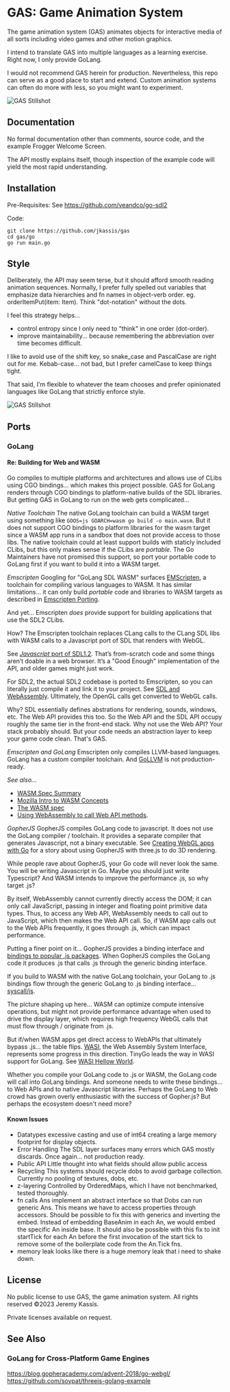GAS: Game Animation System
==========================
The game animation system (GAS) animates objects for interactive media of all sorts including video games and other motion graphics.

I intend to translate GAS into multiple languages as a learning exercise.  Right now, I only provide GoLang.

I would not recommend GAS herein for production. Nevertheless, this repo can serve as a good place to start and extend. Custom animation systems can often do more with less, so you might want to experiment.

![GAS Stillshot](https://raw.githubusercontent.com/jkassis/gas/main/screens/frogger.intro.2.png)

Documentation
-------------
No formal documentation other than comments, source code, and the example Frogger Welcome Screen.

The API mostly explains itself, though inspection of the example code will yield the most rapid understanding.


Installation
------------
Pre-Requisites:
See https://github.com/veandco/go-sdl2

Code:
```
git clone https://github.com/jkassis/gas
cd gas/go
go run main.go
```

Style
-------------
Deliberately, the API may seem terse, but it should afford smooth reading animation sequences. Normally, I prefer fully spelled out variables that emphasize data hierarchies and fn names in object-verb order. eg. orderItemPut(item: Item). Think "dot-notation" without the dots.

I feel this strategy helps...
  * control entropy since I only need to "think" in one order (dot-order).
  * improve maintainability... because remembering the abbreviation over time becomes difficult.

I like to avoid use of the shift key, so snake_case and PascalCase are right out for me. Kebab-case... not bad, but I prefer camelCase to keep things tight.

That said, I'm flexible to whatever the team chooses and prefer opinionated languages like GoLang that strictly enforce style.

![GAS Stillshot](https://raw.githubusercontent.com/jkassis/gas/main/screens/frogger.intro.1.png)

Ports
-----------------------
### GoLang
#### Re: Building for Web and WASM
Go compiles to multiple platforms and architectures and allows use of CLibs using CGO bindings... which makes this project possible. GAS for GoLang renders through CGO bindings to platform-native builds of the SDL libraries. But getting GAS in GoLang to run on the web gets complicated...

*Native Toolchain*
The native GoLang toolchain can build a WASM target using something like `GOOS=js GOARCH=wasm go build -o main.wasm`. But it does not support CGO bindings to platform libraries for the wasm target since a WASM app runs in a sandbox that does not provide access to those libs. The native toolchain could at least support builds with staticly included CLibs, but this only makes sense if the CLibs are *portable*. The Go Maintainers have not promised this support, so port your portable code to GoLang first if you want to build it into a WASM target.

*Emscripten*
Googling for "GoLang SDL WASM" surfaces [EMScripten](https://emscripten.org/docs/introducing_emscripten/about_emscripten.html), a toolchain for compiling various languages to WASM. It has similar limitations... it can only build *portable* code and libraries to WASM targets as described in [Emscripten Porting](https://emscripten.org/docs/porting/guidelines/index.html).

And yet... Emscripten *does* provide support for building applications that use the SDL2 CLibs.

How? The Emscripten toolchain replaces CLang calls to the CLang SDL libs with WASM calls to a Javascript port of SDL that renders with WebGL.

See [*Javascript* port of SDL1.2](https://github.com/emscripten-core/emscripten/blob/main/src/library_sdl.js). That’s from-scratch code and some things aren’t doable in a web browser. It’s a "Good Enough" implementation of the API, and older games might just work.

For SDL2, the actual SDL2 codebase is ported to Emscripten, so you can literally just compile it and link it to your project. See [SDL and WebAssembly](https://discourse.libsdl.org/t/sdl-and-webassembly/24611/5). Ultimately, the OpenGL calls get converted to WebGL calls.

Why? SDL essentially defines abstrations for rendering, sounds, windows, etc. The Web API provides this too. So the Web API and the SDL API occupy roughly the same tier in the front-end stack. Why not use the Web API? Your stack probably should. But your code needs an abstraction layer to keep your game code clean. That's GAS.

*Emscripten and GoLang*
Emscripten only compiles LLVM-based languages. GoLang has a custom compiler toolchain. And [GoLLVM](https://go.googlesource.com/gollvm/) is not production-ready.

*See also...*
* [WASM Spec Summary](https://webassembly.github.io/spec/)
* [Mozilla Intro to WASM Concepts](https://developer.mozilla.org/en-US/docs/WebAssembly/Concepts)
* [The WASM spec](https://github.com/WebAssembly/spec/)
* [Using WebAssembly to call Web API methods](https://stackoverflow.com/questions/40904053/using-webassembly-to-call-web-api-methods).

*GopherJS*
GopherJS compiles GoLang code to javascript. It does not use the GoLang compiler / toolchain. It provides a separate compiler that generates Javascript, not a binary executable. See [Creating WebGL apps with Go](https://blog.gopheracademy.com/advent-2018/go-webgl/) for a story about using GopherJS with three.js to do 3D rendering.

While people rave about GopherJS, your Go code will never look the same. You will be writing Javascript in Go. Maybe you should just write Typescript? And WASM intends to improve the performance .js, so why target .js?

By itself, WebAssembly cannot currently directly access the DOM; it can only call JavaScript, passing in integer and floating point primitive data types. Thus, to access any Web API, WebAssembly needs to call out to JavaScript, which then makes the Web API call. So, if WASM app calls out to the Web APIs frequently, it goes through .js, which can impact performance.

Putting a finer point on it... GopherJS provides a binding interface and [bindings to popular .js packages](https://github.com/gopherjs/gopherjs/wiki/bindings). When GopherJS compiles the GoLang code it produces .js that calls .js through the generic binding interface.

If you build to WASM with the native GoLang toolchain, your GoLang to .js bindings flow through the generic GoLang to .js binding interface... [syscall/js](https://cs.opensource.google/go/go/+/master:src/syscall/fs_js.go).

The picture shaping up here... WASM can optimize compute intensive operations, but might not provide performance advantage when used to drive the display layer, which requires high frequency WebGL calls that must flow through / originate from .js.

But if/when WASM apps get direct access to WebAPIs that ultimately bypass .js... the table flips. [WASI](https://github.com/bytecodealliance/wasmtime/blob/main/docs/WASI-intro.md), the Web Assembly System Interface, represents some progress in this direction. TinyGo leads the way in WASI support for GoLang. See [WASI Hellow World](https://wasmbyexample.dev/examples/wasi-hello-world/wasi-hello-world.go.en-us.html).

Whether you compile your GoLang code to .js or WASM, the GoLang code will call into GoLang bindings. And someone needs to write these bindings... to Web APIs and to native Javascript libraries. Perhaps the GoLang to Web crowd has grown overly enthusiastic with the success of Gopher.js? But perhaps the ecosystem doesn't need more?


#### Known Issues
* Datatypes
  excessive casting and use of int64 creating a large memory footprint for display objects.
* Error Handling
  The SDL layer surfaces many errors which GAS mostly discards. Once again... not production ready.
* Public API
  Little thought into what fields should allow public access
* Recycling
  This systems should recycle dobs to avoid garbage collection. Currently no pooling of textures, dobs, etc.
* z-layering
  Controlled by OrderedMaps, which I have not benchmarked, tested thoroughly.
* fn calls
  Ans implement an abstract interface so that Dobs can run generic Ans. This means we have to access properties through accessors. Should be possible to fix this with generics and inverting the embed. Instead of embedding BaseAnim in each An, we would embed the specific An inside base.
  It should also be possible with this fix to init startTick for each An before the first invocation of the start tick to remove some of the boilerplate code from the An.Tick fns.
* memory leak
  looks like there is a huge memory leak that i need to shake down.


License
-------
No public license to use GAS, the game animation system. All rights reserved ©2023 Jeremy Kassis.

Private licenses available on request.




See Also
--------

### GoLang for Cross-Platform Game Engines
https://blog.gopheracademy.com/advent-2018/go-webgl/
https://github.com/soypat/threejs-golang-example

